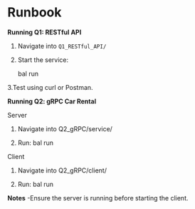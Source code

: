 # Runbook

**Running Q1: RESTful API**
1. Navigate into `Q1_RESTful_API/`
2. Start the service:

   bal run

3.Test using curl or Postman.

**Running Q2: gRPC Car Rental**

Server

1. Navigate into Q2_gRPC/service/

2. Run:
bal run

Client

1. Navigate into Q2_gRPC/client/

2. Run:
bal run

**Notes**
-Ensure the server is running before starting the client.



